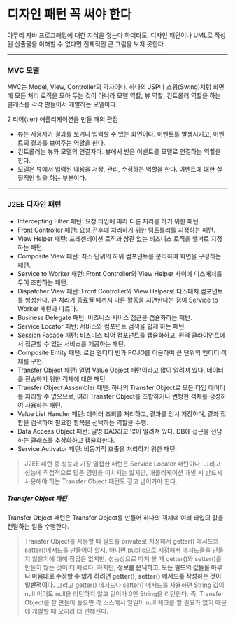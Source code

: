 # 디자인 패턴 꼭 써야 한다
아무리 자바 프로그래밍에 대한 지식을 쌓는다 하더라도, 디자인 패턴이나 UML로 작성된 산출물을 이해할 수 없다면 전체적인 큰 그림을 보지 못한다.
<hr/>

### MVC 모델
MVC는 Model, View, Controller의 약자이다. 하나의 JSP나 스윙(Swing)처럼 화면에 모든 처리 로직을 모아 두는 것이 아니라 모델 역할, 뷰 역할, 컨트롤러 역할을
하는 클래스를 각각 만들어서 개발하는 모델이다. 

2 티어(tier) 애플리케이션을 만들 때의 관점
* 뷰는 사용자가 결과를 보거나 입력할 수 있는 화면이다. 이벤트를 발생시키고, 이벤트의 결과를 보여주는 역할을 한다.
* 컨트롤러는 뷰와 모델의 연결자다. 뷰에서 받은 이벤트를 모델로 연결하는 역할을 한다.
* 모델은 뷰에서 입력된 내용을 저장, 관리, 수정하는 역할을 한다. 이벤트에 대한 실질적인 일을 하는 부분이다.
<hr/>

### J2EE 디자인 패턴
* Intercepting Filter 패턴: 요청 타입에 따라 다른 처리를 하기 위한 패턴.
* Front Controller 패턴: 요청 전후에 처리하기 위한 텀트롤러를 지정하는 패턴.
* View Helper 패턴: 프레젠테이션 로직과 상관 없는 비즈니스 로직을 헬퍼로 지정하는 패턴.
* Composite View 패턴: 최소 단위의 하위 컴포넌트를 분리하여 화면을 구성하는 패턴.
* Service to Worker 패턴: Front Controller와 View Helper 사이에 디스패처를 두어 조합하는 패턴.
* Dispatcher View 패턴: Front Controller와 View Helper로 디스패처 컴포넌트를 형성한다. 뷰 처리가 종료될 때까지 다른 활동을 지연한다는 점이
Service to Worker 패턴과 다르다.
* Business Delegate 패턴: 비즈니스 서비스 접근을 캡슐화하는 패턴.
* Service Locator 패턴: 서비스와 컴포넌트 검색을 쉽게 하는 패턴.
* Session Facade 패턴: 비즈니스 티어 컴포넌트를 캡슐화하고, 원격 클라이언트에서 접근할 수 있는 서비스를 제공하는 패턴.
* Composite Entity 패턴: 로컬 엔티티 빈과 POJO를 이용하여 큰 단위의 엔티티 객체를 구현.
* Transfer Object 패턴: 일명 Value Object 패턴이라고 많이 알려져 있다. 데이터를 전송하기 위한 객체에 대한 패턴.
* Transfer Object Assembler 패턴: 하나의 Transfer Object로 모든 타입 데이터를 처리할 수 없으므로, 여러 Transfer Object를 조합하거나 
변형한 객체를 생성하여 사용하는 패턴.
* Value List Handler 패턴: 데이터 조회를 처리하고, 결과를 임시 저장하며, 결과 집합을 검색하여 필요한 항목을 선택하는 역할을 수행.
* Data Access Object 패턴: 일명 DAO라고 많이 알려져 있다. DB에 접근을 전담하는 클래스를 추상화하고 캡슐화한다.
* Service Activator 패턴: 비동기적 호출을 처리하기 위한 패턴.

> J2EE 패턴 중 성능과 가장 밀접한 패턴은 Service Locator 패턴이다. 그리고 성능에 직접적으로 많은 영향을 미치지는 않지만, 애플리케이션 개발 시 
반드시 사용해야 하는 Transfer Object 패턴도 짚고 넘어가야 한다.

##### Transfer Object 패턴
Transfer Object 패턴은 Transfer Object를 만들어 하나의 객체에 여러 타입의 값을 전달하는 일을 수행한다.
> Transfer Object를 사용할 때 필드를 private로 지정해서 getter() 메서드와 setter()메서드를 만들어야 할지, 아니면 public으로 지정해서 메서드들을
만들지 않을지에 대해 정답은 없지만, 성능상으로 따져 볼 때 getter()와 setter()를 만들지 않는 것이 더 빠르다. 하지만, **정보를 은닉하고, 모든
 필드의 값들을 아무나 마음대로 수정할 수 없게 하려면 getter(), setter() 메서드를 작성하는 것이 일반적이다.** 그리고 getter() 메서드나 setter() 메서드를
 사용하면 String 값이 null 이어도 null을 리턴하지 않고 길이가 0인 String을 리턴한다. 즉, Transfer Object를 잘 만들어 놓으면 각 소스에서 일일이 null 체크를 할 필요가
  없기 때문에 개발할 때 오히려 더 편해진다.
